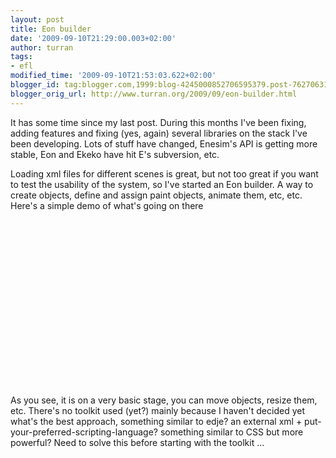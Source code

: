 ```yaml
---
layout: post
title: Eon builder
date: '2009-09-10T21:29:00.003+02:00'
author: turran
tags:
- efl
modified_time: '2009-09-10T21:53:03.622+02:00'
blogger_id: tag:blogger.com,1999:blog-4245000852706595379.post-7627063186559429611
blogger_orig_url: http://www.turran.org/2009/09/eon-builder.html
---
```


It has some time since my last post. During this months I've been fixing, adding features and fixing (yes, again) several libraries on the stack I've been developing. Lots of stuff have changed, Enesim's API is getting more stable, Eon and Ekeko have hit E's subversion, etc.  
  
Loading xml files for different scenes is great, but not too great if you want to test the usability of the system, so I've started an Eon builder. A way to create objects, define and assign paint objects, animate them, etc, etc. Here's a simple demo of what's going on there  
  
<object id="BLOG_video-c2fc50fa673b3d9" class="BLOG_video_class" contentid="c2fc50fa673b3d9" width="320" height="266"></object>
  
As you see, it is on a very basic stage, you can move objects, resize them, etc. There's no toolkit used (yet?) mainly because I haven't decided yet what's the best approach, something similar to edje? an external xml + put-your-preferred-scripting-language? something similar to CSS but more powerful? Need to solve this before starting with the toolkit ...
